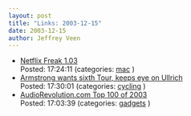 ```yaml
---
layout: post
title: "Links: 2003-12-15"
date: 2003-12-15
author: Jeffrey Veen
---
```

<ul>
    <li><a href="http://www.thelittleappfactory.com/software/netflixfreak.php">Netflix Freak 1.03</a><br /><span class="link-meta">Posted: 17:24:11 (categories: <a href="http://del.icio.us/veen/mac">mac</a> )</span></li>
    <li><a href="http://www.velonews.com/race/int/articles/5340.0.html">Armstrong wants sixth Tour, keeps eye on Ullrich</a><br /><span class="link-meta">Posted: 17:30:01 (categories: <a href="http://del.icio.us/veen/cycling">cycling</a> )</span></li>
    <li><a href="http://www.audiorevolution.com/equip/top_100_of_2003/index.html">AudioRevolution.com Top 100 of 2003</a><br /><span class="link-meta">Posted: 17:03:39 (categories: <a href="http://del.icio.us/veen/gadgets">gadgets</a> )</span></li>
  </ul>
